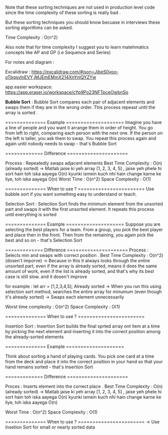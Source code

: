 
Note that these sorting techniques are not used in production level code
since the time complexity of these sorting is really bad .

But these sorting techniques you should know becuase in interviews these sorting algorithms can be asked. 

Time Complexity : O(n^2)


Also note that for time complexity 
I suggest you to learn matehmatics concepts like AP and GP (i.e Sequence and Series)



For notes and diagram : 

Excalidraw : https://excalidraw.com/#json=JjbeS0voo-oTbgsvlnEVY,jMJEmEMmX214XnYnIQYZYw

app.easier workspace: https://app.eraser.io/workspace/cYp9Po23NFTpceOwbnSp




<b>Bubble Sort</b> : Bubble Sort compares each pair of adjacent elements and swaps them if they are in the wrong order. This process repeast until the array is sorted .

============== Example ==================== 
Imagine you have a line of people and you want ti arrange them in order of height. You go from left to right, comparing each person with the next one. If the person on the left is taller, you ask them to swap. You repeat this process again and again until nobody needs to swap - that's Bubble Sort 

============= Difference =====================

Process : Repeatedly swaps adjacent elements 
Best Time Complexity : O(n) (already sorted) 
-> Matlab jaise ki yeh array [1, 2, 3, 4, 5] , jaise yeh phele hi sort hain toh iska aayega O(n) kyunki ismein kuch nhi hain change karne ke liye, toh iska aayega O(n) 
Worst Time : O(n^2)
Space Complexity : O(1)

============== When to use ? =======================
Use bubble sort if you want something easy to understand or teach. 


Selection Sort : Selection Sort finds the minimum element from the unsorted part and swaps it with the first unsorted element. It repeats this process until everything is sorted

============== Example ==================== 
Suppose you are selecting the best players for a team. From a group, you pick the best player and place then in the front. Then from the remaining, you again pick the best and so on - that's Selection Sort


============= Difference =====================
Process : Selects min and swaps with correct position .
Best Time Complexity : O(n^2) (dosen't imporve)
-> Because in this it always looks through the entire unsorted part, even if the array is already sorted, means it does the same amount of work, even if the list is already sorted, and that's why its best case is still slow. and it dosen't improve 

for example : let arr = [1,2,3,4,5]; Already sorted 
-> When you run this using selection sort method, searches the entire array for minumum (even though it's already sorted) 
-> Swaps each element unnecessarily  

Worst time complexity : O(n^2) 
Space Complexity : O(1)


============== When to use ? =======================


Insertion Sort : Insertion Sort builds the final sprted array ont item at a time by picking the next element and inserting it into the correct position among the already-sorted elements 

============== Example ==================== 

Think about sorting a hand of playing cards. You pick one card at a time from the deck and place it into the correct position in your hand so that your hand remains sorted - that's Insertion Sort


============= Difference =====================

Proces : Inserts element into the correct place .
Best Time Complexity : O(n) (already sorted)
-> Matlab jaise ki yeh array [1, 2, 3, 4, 5] , jaise yeh phele hi sort hain toh iska aayega O(n) kyunki ismein kuch nhi hain change karne ke liye, toh iska aayega O(n) 

Worst Time : O(n^2) 
Space Complexity : O(1)

============== When to use ? =======================
-> Use Insetion Sort for small or nearly sorted data 
